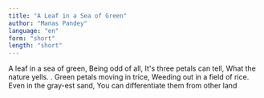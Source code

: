 ```yaml
---
title: "A Leaf in a Sea of Green"
author: "Manas Pandey"
language: "en"
form: "short"
length: "short"
---
```

A leaf in a sea of green,
Being odd of all,
It's three petals can tell,
What the nature yells.
.
Green petals moving in trice,
Weeding out in a field of rice.
Even in the gray-est sand,
You can differentiate them from other land